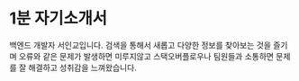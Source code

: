 # 1분 자기소개서
백엔드 개발자 서인교입니다. 검색을 통해서 새롭고 다양한 정보를 찾아보는 것을 즐기며 오류와 같은 문제가 발생하면 미루지않고 스택오버플로우나 팀원들과 소통하면 문제를 잘 해결하고 성취감을 느껴왔습니다.
